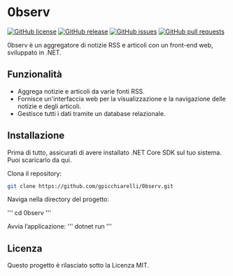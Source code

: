 # 0bserv

[![GitHub license](https://img.shields.io/github/license/gpicchiarelli/0bserv)](https://github.com/tuonome/0bserv/blob/main/LICENSE)
[![GitHub release](https://img.shields.io/github/v/release/gpicchiarelli/0bserv)](https://github.com/tuonome/0bserv/releases)
[![GitHub issues](https://img.shields.io/github/issues/gpicchiarelli/0bserv)](https://github.com/tuonome/0bserv/issues)
[![GitHub pull requests](https://img.shields.io/github/issues-pr/gpicchiarelli/0bserv)](https://github.com/tuonome/0bserv/pulls)

0bserv è un aggregatore di notizie RSS e articoli con un front-end web, sviluppato in .NET.

## Funzionalità

- Aggrega notizie e articoli da varie fonti RSS.
- Fornisce un'interfaccia web per la visualizzazione e la navigazione delle notizie e degli articoli.
- Gestisce tutti i dati tramite un database relazionale.

## Installazione
Prima di tutto, assicurati di avere installato .NET Core SDK sul tuo sistema. Puoi scaricarlo da qui.

Clona il repository:
 ```bash
git clone https://github.com/gpicchiarelli/0bserv.git
 ```

Naviga nella directory del progetto:

'''
cd 0bserv
'''

Avvia l’applicazione:
'''
dotnet run
'''

## Licenza
Questo progetto è rilasciato sotto la Licenza MIT.
